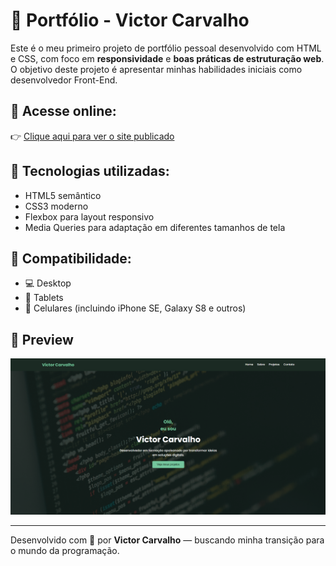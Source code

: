 # 💼 Portfólio - Victor Carvalho

Este é o meu primeiro projeto de portfólio pessoal desenvolvido com HTML e CSS, com foco em **responsividade** e **boas práticas de estruturação web**. O objetivo deste projeto é apresentar minhas habilidades iniciais como desenvolvedor Front-End.

## 🔗 Acesse online:
👉 [Clique aqui para ver o site publicado](https://victorcarvalhob.github.io/portfolio-victor/)

## 🚀 Tecnologias utilizadas:
- HTML5 semântico
- CSS3 moderno
- Flexbox para layout responsivo
- Media Queries para adaptação em diferentes tamanhos de tela

## 📱 Compatibilidade:
- 💻 Desktop
- 📱 Tablets
- 📲 Celulares (incluindo iPhone SE, Galaxy S8 e outros)

## 📸 Preview
![Preview do Portfólio](./images/preview.png)

---

Desenvolvido com 💚 por **Victor Carvalho** — buscando minha transição para o mundo da programação.
